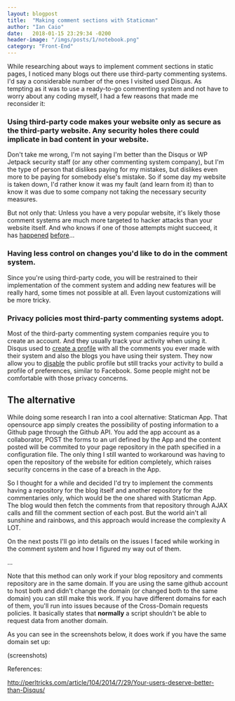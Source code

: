 ```yaml
---
layout: blogpost
title:  "Making comment sections with Staticman"
author: "Ian Caio"
date:   2018-01-15 23:29:34 -0200
header-image: "/imgs/posts/1/notebook.png"
category: "Front-End"
---
```

While researching about ways to implement comment sections in static pages, I noticed many blogs out there use third-party commenting systems. I'd say a considerable number of the ones I visited used Disqus. As tempting as it was to use a ready-to-go commenting system and not have to worry about any coding myself, I had a few reasons that made me reconsider it:

### Using third-party code makes your website only as secure as the third-party website. Any security holes there could implicate in bad content in your website.

Don't take me wrong, I'm not saying I'm better than the Disqus or WP Jetpack security staff (or any other commenting system company), but I'm the type of person that dislikes paying for my mistakes, but dislikes even more to be paying for somebody else's mistake. So if some day my website is taken down, I'd rather know it was my fault (and learn from it) than to know it was due to some company not taking the necessary security measures.

But not only that: Unless you have a very popular website, it's likely those comment systems are much more targeted to hacker attacks than your website itself. And who knows if one of those attempts might succeed, it has [happened](https://www.csoonline.com/article/3076225/security/flaw-in-popular-wordpress-plug-in-jetpack-puts-over-a-million-websites-at-risk.html) [before](https://thehackernews.com/2017/10/disqus-comment-system-hacked.html)...

### Having less control on changes you'd like to do in the comment system.

Since you're using third-party code, you will be restrained to their implementation of the comment system and adding new features will be really hard, some times not possible at all. Even layout customizations will be more tricky.

### Privacy policies most third-party commenting systems adopt.

Most of the third-party commenting system companies require you to create an account. And they usually track your activity when using it. Disqus used to [create a profile](https://www.baekdal.com/insights/the-first-rule-of-privacy) with all the comments you ever made with their system and also the blogs you have using their system. They now allow you to [disable](https://help.disqus.com/customer/portal/articles/1197204-making-your-activity-private) the public profile but still tracks your activity to build a profile of preferences, similar to Facebook. Some people might not be comfortable with those privacy concerns.

## The alternative

While doing some research I ran into a cool alternative: Staticman App. That opensource app simply creates the possibility of posting information to a Github page through the Github API. You add the app account as a collaborator, POST the forms to an url defined by the App and the content posted will be commited to your page repository in the path specified in a configuration file. The only thing I still wanted to workaround was having to open the repository of the website for edition completely, which raises security concerns in the case of a breach in the App.

So I thought for a while and decided I'd try to implement the comments having a repository for the blog itself and another repository for the commentaries only, which would be the one shared with Staticman App. The blog would then fetch the comments from that repository through AJAX calls and fill the comment section of each post. But the world ain't all sunshine and rainbows, and this approach would increase the complexity A LOT.

On the next posts I'll go into details on the issues I faced while working in the comment system and how I figured my way out of them.

...

Note that this method can only work if your blog repository and comments repository are in the same domain. If you are using the same github account to host both and didn't change the domain (or changed both to the same domain) you can still make this work. If you have different domains for each of them, you'll run into issues because of the Cross-Domain requests policies. It basically states that **normally** a script shouldn't be able to request data from another domain.

As you can see in the screenshots below, it does work if you have the same domain set up:

(screenshots)

References:

http://perltricks.com/article/104/2014/7/29/Your-users-deserve-better-than-Disqus/
